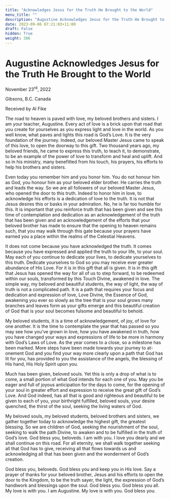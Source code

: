 ```yaml
---
title: "Acknowledges Jesus for the Truth He Brought to the World"
menu_title: ""
description: "Augustine Acknowledges Jesus for the Truth He Brought to the World"
date: 2023-09-06 07:21:03+11:00
draft: False
hidden: True
weight: 386
---
```

# Augustine Acknowledges Jesus for the Truth He Brought to the World
November 23<sup>rd</sup>, 2022

Gibsons, B.C. Canada

Received by Al Fike   


The road to heaven is paved with love, my beloved brothers and sisters. I am your teacher, Augustine. Every act of love is a brick upon that road that you create for yourselves as you express light and love in the world. As you well know, what paves and lights this road is God’s Love. It is the very foundation of the journey. Indeed, our beloved Master Jesus came to speak of this love, to open the doorway to this gift. Two thousand years ago, my beloved friends, he came to express this truth, to teach it, to demonstrate, to be an example of the power of love to transform and heal and uplift. And so in his ministry, many benefitted from his touch, his prayers, his efforts to help his brothers and sisters. 

Even today you remember him and you honor him. You do not honour him as God, you honour him as your beloved elder brother. He carries the truth and leads the way. So we are all followers of our beloved Master Jesus, who opened the door to this truth. Indeed to honor him in love, to acknowledge his efforts is a dedication of love to the truth. It is not that Jesus desires this or basks in your admiration. No, he is far too humble for this. It is important that you reinforce truth that has been given and see this time of contemplation and dedication as an acknowledgement of the truth that has been given and an acknowledgement of the efforts that your beloved brother has made to ensure that the opening to heaven remains such, that you may walk through this gate because your prayers have earned you a place within the realms of the Celestial Heavens. 

It does not come because you have acknowledged the truth. It comes because you have expressed and applied the truth to your life, to your soul. May each of you continue to dedicate your lives, to dedicate yourselves to this truth. Dedicate yourselves to God so you may receive ever greater abundance of His Love. For it is in this gift that all is given. It is in this gift that Jesus has opened the way for all of us to step forward, to be redeemed within our souls, transformed by this Touch Divine, awakened in love. The simple way, my beloved and beautiful students, the way of light, the way of truth is not a complicated path. It is a path that requires your focus and dedication and expression of love, Love Divine, the Essence of God, awakening you ever so slowly as the tree that is your soul grows many branches and leaves form as your gifts emerge and this beautiful creation of God that is your soul becomes fulsome and beautiful to behold.

My beloved students, it is a time of acknowledgement, of joy, of love for one another. It is the time to contemplate the year that has passed so you may see how you’ve grown in love, how you have awakened in truth, how you have changed your ways and expressions of life to be more in harmony with God’s Laws of Love. As the year comes to a close, so a milestone has been marked. More steps have been made towards your journey to at-onement God and you find your way more clearly upon a path that God has lit for you, has provided to you the assistance of the angels, the blessing of His hand, His Holy Spirit upon you. 

Much has been given, beloved souls. Yet this is only a drop of what is to come, a small portion of what God intends for each one of you. May you be eager and full of joyous anticipation for the days to come, for the opening of your soul in greater effort and expression to receive the great gift of God’s Love. And God indeed, has all that is good and righteous and beautiful to be given to each of you, your birthright fulfilled, beloved souls, your desire quenched, the thirst of the soul, seeking the living waters of God.

My beloved souls, my beloved students, beloved brothers and sisters, we gather together today to acknowledge the highest gift, the greatest blessing. So we are children of God, seeking the nourishment of the soul, seeking to walk the path Divine, to awaken and to be fulfilled in the truth of God’s love. God bless you, beloveds. I am with you. I love you dearly and we shall continue on this road. For all eternity, we shall walk together seeking all that God has to give, receiving all that flows towards us and acknowledging all that has been given and the wonderment of God’s creation. 

God bless you, beloveds. God bless you and keep you in His love. Say a prayer of thanks for your beloved brother, Jesus and his efforts to open the door to the Kingdom, to be the truth sayer, the light, the expression of God’s handiwork and blessings upon the soul. God bless you. God bless you all. My love is with you. I am Augustine. My love is with you. God bless you.